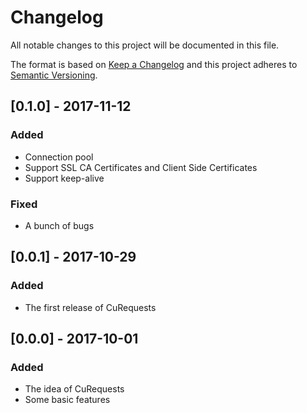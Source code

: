# Changelog
All notable changes to this project will be documented in this file.

The format is based on [Keep a Changelog](http://keepachangelog.com/en/1.0.0/)
and this project adheres to [Semantic Versioning](http://semver.org/spec/v2.0.0.html).

## [0.1.0] - 2017-11-12
### Added
- Connection pool
- Support SSL CA Certificates and Client Side Certificates
- Support keep-alive

### Fixed
- A bunch of bugs

## [0.0.1] - 2017-10-29
### Added
- The first release of CuRequests

## [0.0.0] - 2017-10-01
### Added
- The idea of CuRequests
- Some basic features
